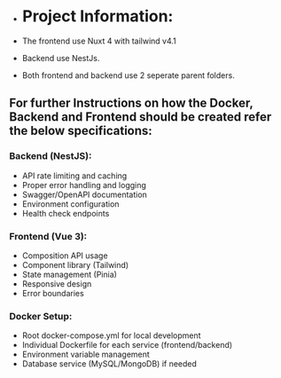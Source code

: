 - # Project Information:

- The frontend use Nuxt 4 with tailwind v4.1
- Backend use NestJs.
- Both frontend and backend use 2 seperate parent folders.

## For further Instructions on how the Docker, Backend and Frontend should be created refer the below specifications:

### Backend (NestJS):

- API rate limiting and caching
- Proper error handling and logging
- Swagger/OpenAPI documentation
- Environment configuration
- Health check endpoints

### Frontend (Vue 3):

- Composition API usage
- Component library (Tailwind)
- State management (Pinia)
- Responsive design
- Error boundaries

### Docker Setup:

- Root docker-compose.yml for local development
- Individual Dockerfile for each service (frontend/backend)
- Environment variable management
- Database service (MySQL/MongoDB) if needed